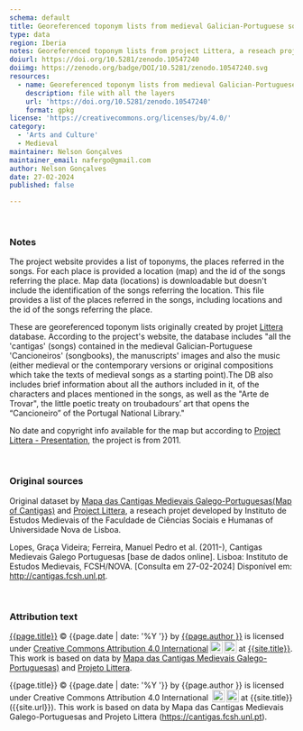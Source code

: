 ```yaml
---
schema: default
title: Georeferenced toponym lists from medieval Galician-Portuguese songbooks
type: data
region: Iberia
notes: Georeferenced toponym lists from project Littera, a reseach projet developed by Instituto de Estudos Medievais (Institute for Medieval Studies) of the Faculdade de Ciências Sociais e Humanas of Universidade Nova de Lisboa (School of Social Sciences and Humanites of NOVA University).
doiurl: https://doi.org/10.5281/zenodo.10547240
doiimg: https://zenodo.org/badge/DOI/10.5281/zenodo.10547240.svg
resources:
  - name: Georeferenced toponym lists from medieval Galician-Portuguese songbooks
    description: file with all the layers
    url: 'https://doi.org/10.5281/zenodo.10547240'
    format: gpkg
license: 'https://creativecommons.org/licenses/by/4.0/'
category:
  - 'Arts and Culture'
  - Medieval
maintainer: Nelson Gonçalves
maintainer_email: nafergo@gmail.com
author: Nelson Gonçalves
date: 27-02-2024
published: false

---
```


<br>


### Notes
The project website provides a list of toponyms, the places referred in the songs. For each place is provided a location (map) and the id of the songs referring the place. Map data (locations) is downloadable but doesn't include the identification of the songs referring the location. This file provides a list of the places referred in the songs, including locations and the id of the songs referring the place.

These are georeferenced toponym lists originally created by projet [Littera](https://cantigas.fcsh.unl.pt/) database. According to the project's website, the database includes "all the 'cantigas' (songs) contained in the medieval Galician-Portuguese 'Cancioneiros' (songbooks), the manuscripts' images and also the music (either medieval or the contemporary versions or original compositions which take the texts of medieval songs as a starting point).The DB also includes brief information about all the authors included in it, of the characters and places mentioned in the songs, as well as the "Arte de Trovar", the little poetic treaty on troubadours’ art that opens the “Cancioneiro” of the Portugal National Library."

No date and copyright info available for the map but according to [Project Littera - Presentation](https://cantigas.fcsh.unl.pt/apresentacao.asp), the project is from 2011.

<br />


### Original sources
Original dataset by [Mapa das Cantigas Medievais Galego-Portuguesas(Map of Cantigas)](http://u.osmfr.org/m/551707/) and [Project Littera](https://cantigas.fcsh.unl.pt/), a reseach projet developed by Instituto de Estudos Medievais of the Faculdade de Ciências Sociais e Humanas of Universidade Nova de Lisboa.

Lopes, Graça Videira; Ferreira, Manuel Pedro et al. (2011-), Cantigas Medievais Galego Portuguesas [base de dados online]. Lisboa: Instituto de Estudos Medievais, FCSH/NOVA. [Consulta em 27-02-2024] Disponível em: [<http://cantigas.fcsh.unl.pt>](https://cantigas.fcsh.unl.pt/).

<br />


### Attribution text
<span xmlns:cc="http://creativecommons.org/ns#" xmlns:dct="http://purl.org/dc/terms/"><a property="dct:title" rel="cc:attributionURL" href="{{site.url}}{{page.url}}">{{page.title}}</a> © {{page.date | date: '%Y '}} by <a rel="cc:attributionURL dct:creator" property="cc:attributionName" href="https://alfobre.com">{{page.author }}</a> is licensed under <a href="http://creativecommons.org/licenses/by/4.0/?ref=chooser-v1" target="_blank" rel="license noopener noreferrer" style="">Creative Commons Attribution 4.0 International<img style="height:22px!important;margin-left:3px;vertical-align:text-bottom;" src="https://mirrors.creativecommons.org/presskit/icons/cc.svg?ref=chooser-v1"><img style="height:22px!important;margin-left:3px;vertical-align:text-bottom;" src="https://mirrors.creativecommons.org/presskit/icons/by.svg?ref=chooser-v1"></a> at <a href="{{site.url}}">{{site.title}}</a>. 
</span> This work is based on data by [Mapa das Cantigas Medievais Galego-Portuguesas)](http://u.osmfr.org/m/551707/) and [Projeto Littera](https://cantigas.fcsh.unl.pt/).

{{page.title}} © {{page.date | date: '%Y '}} by {{page.author }} is licensed under Creative Commons Attribution 4.0 International <img style="height:22px!important;margin-left:3px;vertical-align:text-bottom;" src="https://mirrors.creativecommons.org/presskit/icons/cc.svg?ref=chooser-v1"><img style="height:22px!important;margin-left:3px;vertical-align:text-bottom;" src="https://mirrors.creativecommons.org/presskit/icons/by.svg?ref=chooser-v1"> at {{site.title}} ({{site.url}}). This work is based on data by Mapa das Cantigas Medievais Galego-Portuguesas and Projeto Littera (https://cantigas.fcsh.unl.pt).


